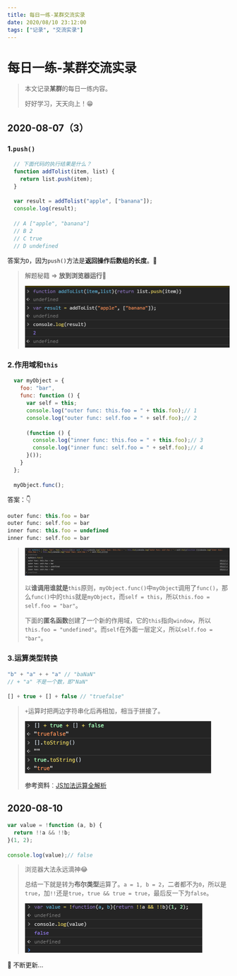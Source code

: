 ```yaml
---
title: 每日一练-某群交流实录
date: 2020/08/10 23:12:00
tags: ["记录", "交流实录"]
---
```


# 每日一练-某群交流实录

<ClientOnly>
  <display-bar :displayData="$frontmatter"></display-bar>
</ClientOnly>

> 本文记录**某群**的每日一练内容。
>
> 好好学习，天天向上！😁

## 2020-08-07（3）

### 1.`push()`

```js
  // 下面代码的执行结果是什么？
  function addTolist(item, list) {
    return list.push(item);
  }

  var result = addTolist("apple", ["banana"]);
  console.log(result);

  // A ["apple", "banana"]
  // B 2
  // C true
  // D undefined
```

答案为`D`，因为`push()`方法是**返回操作后数组的长度**。🤣

> 解题秘籍 => **放到浏览器运行**🤣
>
> ![daily-practicing-01](/images/record/daily-practicing-01.png)

### 2.作用域和`this`

```js
  var myObject = {
    foo: "bar",
    func: function () {
      var self = this;
      console.log("outer func: this.foo = " + this.foo);// 1
      console.log("outer func: self.foo = " + self.foo);// 2

      (function () {
        console.log("inner func: this.foo = " + this.foo);// 3
        console.log("inner func: self.foo = " + self.foo);// 4
      }());
    }
  };

  myObject.func();
```
答案：👇

```js
outer func: this.foo = bar
outer func: self.foo = bar
inner func: this.foo = undefined
inner func: self.foo = bar
```

> ![daily-practicing-02](/images/record/daily-practicing-02.png)
>
> 以**谁调用谁就是**`this`原则，`myObject.func()`中`myObject`调用了`func()`，那么`func()`中的`this`就是`myObject`，而`self = this`，所以`this.foo = self.foo = "bar"`。
>
> 下面的**匿名函数**创建了一个新的作用域，它的`this`指向`window`，所以`this.foo = "undefined"`。而`self`在外面一层定义，所以`self.foo = "bar"`。

### 3.运算类型转换

```js
"b" + "a" + + "a" // "baNaN"
// + "a" 不是一个数，即"NaN"

[] + true + [] + false // "truefalse"
```

> `+`运算时把两边字符串化后再相加，相当于拼接了。
>
> ![daily-practicing-04](/images/record/daily-practicing-04.png)
>
> **参考资料**：[JS加法运算全解析](https://www.jianshu.com/p/f4f2a57b0cfd)

## 2020-08-10

```js
var value = !function (a, b) {
  return !!a && !!b;
}(1, 2);

console.log(value);// false
```

> 浏览器大法永远滴神😂
>
> 总结一下就是转为**布尔类型**运算了。`a = 1, b = 2`，二者都不为`0`，所以是`true`，加`!!`还是`true`，`true && true = true`，最后反一下为`false`。
>
> ![daily-practicing-03](/images/record/daily-practicing-03.png)

🍗 不断更新...

